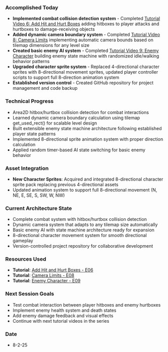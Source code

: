 ### Accomplished Today
- **Implemented combat collision detection system** - Completed [Tutorial Video 6: Add Hit and Hurt Boxes](https://www.youtube.com/watch?v=K6o8vEuqI6Q&list=PLfcCiyd_V9GH8M9xd_QKlyU8jryGcy3Xa&index=7) adding hitboxes to player attacks and hurtboxes to damage-receiving objects
- **Added dynamic camera boundary system** - Completed [Tutorial Video 8: Camera Limits](https://www.youtube.com/watch?v=KQ9XreEyn6U&list=PLfcCiyd_V9GH8M9xd_QKlyU8jryGcy3Xa&index=9) implementing automatic camera bounds based on tilemap dimensions for any level size
- **Created basic enemy AI system** - Completed [Tutorial Video 9: Enemy Character](https://www.youtube.com/watch?v=fLzmZPNJNDk&list=PLfcCiyd_V9GH8M9xd_QKlyU8jryGcy3Xa&index=9) building enemy state machine with randomized idle/walking behavior patterns
- **Upgraded character sprite system** - Replaced 4-directional character sprites with 8-directional movement sprites, updated player controller scripts to support full 8-direction animation system
- **Established version control** - Created GitHub repository for project management and code backup
### Technical Progress
- Area2D hitbox/hurtbox collision detection for combat interactions
- Learned dynamic camera boundary calculation using tilemap get_used_rect() for scalable level design
- Built extensible enemy state machine architecture following established player state patterns
- Implemented 8-directional sprite animation system with proper direction calculation
- Applied random timer-based AI state switching for basic enemy behavior
### Asset Integration
- **New Character Sprites**: Acquired and integrated 8-directional character sprite pack replacing previous 4-directional assets
- Updated animation system to support full 8-directional movement (N, NE, E, SE, S, SW, W, NW)
### Current Architecture State
- Complete combat system with hitbox/hurtbox collision detection
- Dynamic camera system that adapts to any tilemap size automatically
- Basic enemy AI with state machine architecture ready for expansion
- 8-directional character movement system for smooth directional gameplay
- Version-controlled project repository for collaborative development
### Resources Used
- **Tutorial**: [Add Hit and Hurt Boxes - E06](https://www.youtube.com/watch?v=K6o8vEuqI6Q&list=PLfcCiyd_V9GH8M9xd_QKlyU8jryGcy3Xa&index=7)
- **Tutorial**: [Camera Limits - E08](https://www.youtube.com/watch?v=KQ9XreEyn6U&list=PLfcCiyd_V9GH8M9xd_QKlyU8jryGcy3Xa&index=9)
- **Tutorial**: [Enemy Character - E09](https://www.youtube.com/watch?v=fLzmZPNJNDk&list=PLfcCiyd_V9GH8M9xd_QKlyU8jryGcy3Xa&index=9)
### Next Session Goals
- Test combat interaction between player hitboxes and enemy hurtboxes
- Implement enemy health system and death states
- Add enemy damage feedback and visual effects
- Continue with next tutorial videos in the series
### Date
- 8-2-25